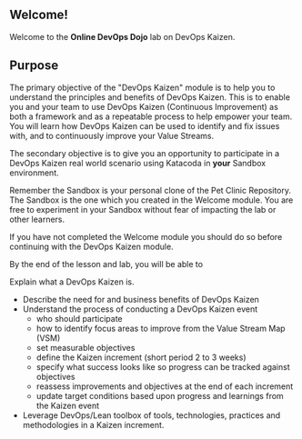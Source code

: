 ## Welcome!

Welcome to the **Online DevOps Dojo** lab on DevOps Kaizen.

## Purpose

The primary objective of the "DevOps Kaizen" module is to help you to understand the principles and benefits of DevOps Kaizen. This is to enable you and your team to use DevOps Kaizen (Continuous Improvement) as both a framework and as a repeatable process to help empower your team. You will learn how DevOps Kaizen can be used to identify and fix issues with, and to continuously improve your Value Streams.

The secondary objective is to give you an opportunity to participate in a DevOps Kaizen real world scenario using Katacoda in **your** Sandbox environment.

Remember the Sandbox is your personal clone of the Pet Clinic Repository. The Sandbox is the one which you created in the Welcome module. You are free to experiment in your Sandbox without fear of impacting the lab or other learners.

If you have not completed the Welcome module you should do so before continuing with the DevOps Kaizen module.

By the end of the lesson and lab, you will be able to

Explain what a DevOps Kaizen is.
* Describe the need for and business benefits of DevOps Kaizen
* Understand the process of conducting a DevOps Kaizen event
    * who should participate
    * how to identify focus areas to improve from the Value Stream Map (VSM)
    * set measurable objectives
    * define the Kaizen increment (short period 2 to 3 weeks)
    * specify what success looks like so progress can be tracked against objectives
    * reassess improvements and objectives at the end of each increment
    * update target conditions based upon progress and learnings from the Kaizen event
* Leverage DevOps/Lean toolbox of tools, technologies, practices and methodologies in a Kaizen increment.

